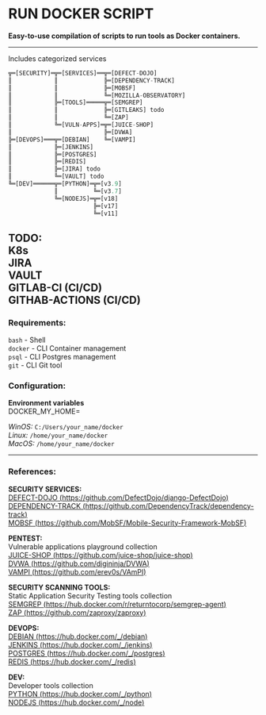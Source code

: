 # RUN DOCKER SCRIPT  
  
**Easy-to-use compilation of scripts to run tools as Docker containers.**  
  
---
Includes categorized services  
  
```dart
╦═[SECURITY]═╦═[SERVICES]══╦═[DEFECT-DOJO]
║            ║             ╠═[DEPENDENCY-TRACK]
║            ║             ╠═[MOBSF]
║            ║             ╚═[MOZILLA-OBSERVATORY]
║            ╠═[TOOLS]═════╦═[SEMGREP]
║            ║             ╠═[GITLEAKS] todo
║            ║             ╚═[ZAP]
║            ╚═[VULN-APPS]═╦═[JUICE-SHOP]
║                          ╠═[DVWA]
╠═[DEVOPS]═══╦═[DEBIAN]    ╚═[VAMPI]
║            ╠═[JENKINS]
║            ╠═[POSTGRES]
║            ╠═[REDIS]
║            ╠═[JIRA] todo
║            ╚═[VAULT] todo
╚═[DEV]══════╦═[PYTHON]═╦═[v3.9]
             ║          ╚═[v3.7]
             ╚═[NODEJS]═╦═[v18]
                        ╠═[v17]
                        ╚═[v11]
```
TODO:  
K8s  
JIRA  
VAULT  
GITLAB-CI (CI/CD)  
GITHAB-ACTIONS (CI/CD)  
---
### Requirements:  
`bash` - Shell  
`docker` - CLI Container management  
`psql` - CLI Postgres management  
`git` - CLI Git tool  
### Configuration:  
**Environment variables**  
DOCKER_MY_HOME=  
  
*WinOS:* `C:/Users/your_name/docker`  
*Linux:* `/home/your_name/docker`  
*MacOS:* `/home/your_name/docker`  
  
---
### References:  
**SECURITY SERVICES:**  
[DEFECT-DOJO (https://github.com/DefectDojo/django-DefectDojo)](https://github.com/DefectDojo/django-DefectDojo)  
[DEPENDENCY-TRACK (https://github.com/DependencyTrack/dependency-track)](https://github.com/DependencyTrack/dependency-track)  
[MOBSF (https://github.com/MobSF/Mobile-Security-Framework-MobSF)](https://github.com/MobSF/Mobile-Security-Framework-MobSF)  
  
**PENTEST:**  
Vulnerable applications playground collection  
[JUICE-SHOP (https://github.com/juice-shop/juice-shop)](https://github.com/juice-shop/juice-shop)  
[DVWA (https://github.com/digininja/DVWA)](https://github.com/digininja/DVWA)  
[VAMPI (https://github.com/erev0s/VAmPI)](https://github.com/erev0s/VAmPI)  
  
**SECURITY SCANNING TOOLS:**  
Static Application Security Testing tools collection  
[SEMGREP (https://hub.docker.com/r/returntocorp/semgrep-agent)](https://hub.docker.com/r/returntocorp/semgrep-agent)  
[ZAP (https://github.com/zaproxy/zaproxy)](https://github.com/zaproxy/zaproxy)  
  
**DEVOPS:**  
[DEBIAN (https://hub.docker.com/_/debian)](https://hub.docker.com/_/debian)  
[JENKINS (https://hub.docker.com/_/jenkins)](https://hub.docker.com/_/jenkins)  
[POSTGRES (https://hub.docker.com/_/postgres)](https://hub.docker.com/_/postgres)  
[REDIS (https://hub.docker.com/_/redis)](https://hub.docker.com/_/redis)  
  
**DEV:**  
Developer tools collection  
[PYTHON (https://hub.docker.com/_/python)](https://hub.docker.com/_/python)  
[NODEJS (https://hub.docker.com/_/node)](https://hub.docker.com/_/node)  
  